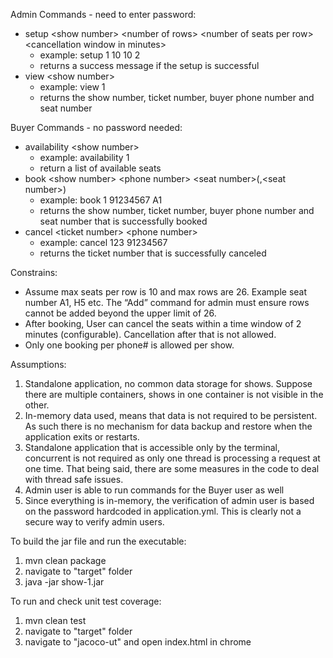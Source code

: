 Admin Commands - need to enter password:

- setup \<show number> \<number of rows> \<number of seats per row> \<cancellation window in minutes>
    - example: setup 1 10 10 2
    - returns a success message if the setup is successful
- view \<show number>
    - example: view 1
    - returns the show number, ticket number, buyer phone number and seat number

Buyer Commands - no password needed:

- availability \<show number>
    - example: availability 1
    - return a list of available seats
- book \<show number> \<phone number> \<seat number>(,\<seat number>)
    - example: book 1 91234567 A1
    - returns the show number, ticket number, buyer phone number and seat number that is successfully booked
- cancel \<ticket number> \<phone number>
    - example: cancel 123 91234567
    - returns the ticket number that is successfully canceled

Constrains:

- Assume max seats per row is 10 and max rows are 26. Example seat number A1, H5 etc. The “Add” command for admin must
  ensure rows cannot be added beyond the upper limit of 26.
- After booking, User can cancel the seats within a time window of 2 minutes (configurable). Cancellation after that is
  not allowed.
- Only one booking per phone# is allowed per show.

Assumptions:

1) Standalone application, no common data storage for shows. Suppose there are multiple containers, shows in one
   container is not visible in the other.
2) In-memory data used, means that data is not required to be persistent. As such there is no mechanism for data backup
   and restore when the application exits or restarts.
3) Standalone application that is accessible only by the terminal, concurrent is not required as only one thread is
   processing a request at one time. That being said, there are some measures in the code to deal with thread safe
   issues.
4) Admin user is able to run commands for the Buyer user as well
5) Since everything is in-memory, the verification of admin user is based on the password hardcoded in application.yml.
   This is clearly not a secure way to verify admin users.

To build the jar file and run the executable:

1) mvn clean package
2) navigate to "target" folder
3) java -jar show-1.jar

To run and check unit test coverage:

1) mvn clean test
2) navigate to "target" folder
3) navigate to "jacoco-ut" and open index.html in chrome